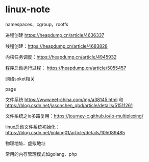 # linux-note

namespaces、cgroup，rootfs

进程创建 https://heapdump.cn/article/4636337

线程创建：https://heapdump.cn/article/4683828

内核任务调度：https://heapdump.cn/article/4945932 

程序启动运行过程： https://heapdump.cn/article/5055457

网络soket相关

page

文件系统 https://www.eet-china.com/mp/a38145.html 和 https://blog.csdn.net/jasonchen_gbd/article/details/51511261

文件系统之io多路复用：https://journey-c.github.io/io-multiplexing/

linux启动文件系统初始化： https://blog.csdn.net/jinking01/article/details/105089485

物理地址、虚拟地址

常用的内存管理模式如golang、php

